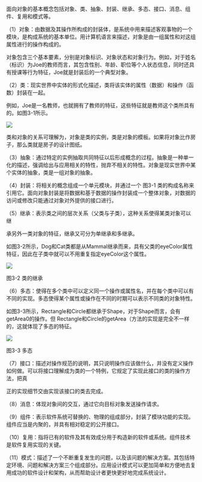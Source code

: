 
面向对象的基本概念包括对象、类、抽象、封装、继承、多态、接口、消息、组件、复用和模式等。

（1）对象：由数据及其操作所构成的封装体，是系统中用来描述客观事物的一个模块，是构成系统的基本单位。用计算机语言来描述，对象是由一组属性和对这组属性进行的操作构成的。

对象包含三个基本要素，分别是对象标识、对象状态和对象行为。例如，对于姓名（标识）为Joe的教师而言，其包含性别、年龄、职位等个人状态信息，同时还具有授课等行为特征，Joe就是封装后的一个典型对象。

（2）类：现实世界中实体的形式化描述，类将该实体的属性（数据）和操作（函数）封装在一起。

例如，Joe是一名教师，也就拥有了教师的特征，这些特征就是教师这个类所具有的。如图3-1所示。

![](https://img.kancloud.cn/3a/58/3a58dc26bea673c6d786ca098e884eb4_426x390.png)

类和对象的关系可理解为，对象是类的实例，类是对象的模板。如果将对象比作房子，那么类就是房子的设计图纸。

（3）抽象：通过特定的实例抽取共同特征以后形成概念的过程。抽象是一种单一化的描述，强调给出与应用相关的特性，抛弃不相关的特性。对象是现实世界中某个实体的抽象，类是一组对象的抽象。

（4）封装：将相关的概念组成一个单元模块，并通过一个 图3-1
类的构成名称来引用它。面向对象封装是将数据和基于数据的操作封装成一个整体对象，对数据的访问或修改只能通过对象对外提供的接口进行。

（5）继承：表示类之间的层次关系（父类与子类），这种关系使得某类对象可以继

承另外一类对象的特征，继承又可分为单继承和多继承。

如图3-2所示，Dog和Cat类都是从Mammal继承而来，具有父类的eyeColor属性特征，因此在子类中就可以不用重复指定eyeColor这个属性。

![](https://img.kancloud.cn/60/48/60481c3ea283c9bc4aaf8071895597dc_1134x642.png)

图3-2 类的继承

（6）多态：使得在多个类中可以定义同一个操作或属性名，并在每个类中可以有不同的实现。多态使得某个属性或操作在不同的时期可以表示不同类的对象特性。

如图3-3所示，Rectangle和Circle都继承于Shape，对于Shape而言，会有getArea0的操作。但
Rectangle和Circle的getArea（方法的实现是完全不一样的，这就体现了多态的特征。

![](https://img.kancloud.cn/de/62/de624e7c46d7f7796d99a0bc1bc82e4d_1126x724.png)

图3-3 多态

（7）接口：描述对操作规范的说明，其只说明操作应该做什么，并没有定义操作如何做。可以将接口理解成为类的一个特例，它规定了实现此接口的类的操作方法，把真

正的实现细节交由实现该接口的类去完成。

（8）消息：体现对象间的交互，通过它向目标对象发送操作请求。

（9）组件：表示软件系统可替换的、物理的组成部分，封装了模块功能的实现。组件应当是内聚的，并具有相对稳定的公开接口。

（10）复用：指将已有的软件及其有效成分用于构造新的软件或系统。组件技术是软件复用实现的关键。

（11）模式：描述了一个不断重复发生的问题，以及该问题的解决方案。其包括特定环境、问题和解决方案三个组成部分。应用设计模式可以更加简单和方便地去复用成功的软件设计和架构，从而帮助设计者更快更好地完成系统设计。

